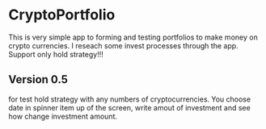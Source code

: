 <h1> CryptoPortfolio </h1>
This is very simple app to forming and testing portfolios to make money on crypto currencies. I reseach some invest processes through the app. Support only hold strategy!!!
<h2> Version 0.5 </h2>
for test hold strategy with any numbers of cryptocurrencies. You choose date in spinner item up of the screen, write amout of investment and see how change investment amount.

